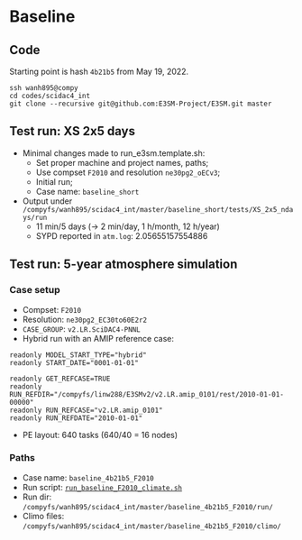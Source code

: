 # Baseline

## Code 

Starting point is hash `4b21b5` from May 19, 2022.

```
ssh wanh895@compy
cd codes/scidac4_int
git clone --recursive git@github.com:E3SM-Project/E3SM.git master
```

## Test run: XS 2x5 days

* Minimal changes made to run_e3sm.template.sh:
  - Set proper machine and project names, paths;
  - Use compset `F2010` and resolution `ne30pg2_oECv3`;
  - Initial run;
  - Case name: `baseline_short`
* Output under `/compyfs/wanh895/scidac4_int/master/baseline_short/tests/XS_2x5_ndays/run`
  - 11 min/5 days (-> 2 min/day, 1 h/month, 12 h/year)
  - SYPD reported in `atm.log`: 2.05655157554886


## Test run: 5-year atmosphere simulation

### Case setup

* Compset: `F2010`
* Resolution: `ne30pg2_EC30to60E2r2`
* `CASE_GROUP`: `v2.LR.SciDAC4-PNNL`
* Hybrid run with an AMIP reference case:

```
readonly MODEL_START_TYPE="hybrid"  
readonly START_DATE="0001-01-01"

readonly GET_REFCASE=TRUE
readonly RUN_REFDIR="/compyfs/linw288/E3SMv2/v2.LR.amip_0101/rest/2010-01-01-00000"
readonly RUN_REFCASE="v2.LR.amip_0101"
readonly RUN_REFDATE="2010-01-01"
```
 * PE layout: 640 tasks (640/40 = 16 nodes)

### Paths

* Case name: `baseline_4b21b5_F2010`
* Run script: [`run_baseline_F2010_climate.sh`](https://github.com/huiwanpnnl/scidac_integration/blob/main/scripts/baseline/run_baseline_F2010_climate.sh)
* Run dir: `/compyfs/wanh895/scidac4_int/master/baseline_4b21b5_F2010/run/`
* Climo files: `/compyfs/wanh895/scidac4_int/master/baseline_4b21b5_F2010/climo/`
